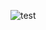 ![test](https://user-images.githubusercontent.com/69616308/122722339-379b1a00-d28f-11eb-9f60-ca8027420206.png)
